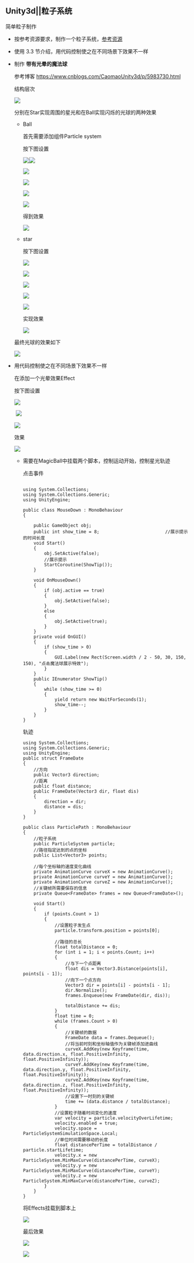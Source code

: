 ## Unity3d||粒子系统

简单粒子制作

- 按参考资源要求，制作一个粒子系统，[参考资源](http://www.cnblogs.com/CaomaoUnity3d/p/5983730.html)
- 使用 3.3 节介绍，用代码控制使之在不同场景下效果不一样



- 制作 **带有光晕的魔法球** 

  参考博客 https://www.cnblogs.com/CaomaoUnity3d/p/5983730.html 

  结构层次

  ![](img/0.PNG)

  分别在Star实现周围的星光和在Ball实现闪烁的光球的两种效果

  - Ball

    首先需要添加组件Particle system

    按下图设置

    ![](img/1.PNG)![](img/2.PNG)

    ![](img/3.PNG)

    ![](img/4.PNG)

    ![](img/5.PNG)

    ![](img/6.PNG)

    得到效果

    ![](img/7.PNG)

  - star

    按下图设置

    ![](img/8.PNG)

    ![](img/9.PNG)

    ![](img/10.PNG)

    ![](img/11.PNG)

    ![](img/12.PNG)

    实现效果

    ![](img/13.PNG)

  最终光球的效果如下

  ![](img/14.PNG)





- 用代码控制使之在不同场景下效果不一样

  在添加一个光晕效果Effect

  按下图设置

  ![](img/15.PNG)

  ​	![](img/16.PNG)

  ![](img/17.PNG)

  效果

  ![](img/18.PNG)

  - 需要在MagicBall中挂载两个脚本，控制运动开始，控制星光轨迹

    点击事件

    ```
    
    using System.Collections;
    using System.Collections.Generic;
    using UnityEngine;
    
    public class MouseDown : MonoBehaviour
    {
    
        public GameObject obj;
        public int show_time = 8;                         //展示提示的时间长度
        void Start()
        {
            obj.SetActive(false);
            //展示提示
            StartCoroutine(ShowTip());
        }
    
        void OnMouseDown()
        {
            if (obj.active == true)
            {
                obj.SetActive(false);
            }
            else
            {
                obj.SetActive(true);
            }
        }
        private void OnGUI()
        {
            if (show_time > 0)
            {
                GUI.Label(new Rect(Screen.width / 2 - 50, 30, 150, 150), "点击魔法球展示特效");
            }
        }
        public IEnumerator ShowTip()
        {
            while (show_time >= 0)
            {
                yield return new WaitForSeconds(1);
                show_time--;
            }
        }
    }
    ```

    轨迹

    ```
    using System.Collections;
    using System.Collections.Generic;
    using UnityEngine;
    public struct FrameDate
    {
        //方向
        public Vector3 direction;
        //距离
        public float distance;
        public FrameDate(Vector3 dir, float dis)
        {
            direction = dir;
            distance = dis;
        }
    }
    
    public class ParticlePath : MonoBehaviour
    {
        //粒子系统
        public ParticleSystem particle;
        //路径指定达到的点的坐标
        public List<Vector3> points;
    
        //每个坐标轴的速度变化曲线
        private AnimationCurve curveX = new AnimationCurve();
        private AnimationCurve curveY = new AnimationCurve();
        private AnimationCurve curveZ = new AnimationCurve();
        //关键帧所需要保存的信息
        private Queue<FrameDate> frames = new Queue<FrameDate>();
    
        void Start()
        {
            if (points.Count > 1)
            {
                //设置粒子发生点
                particle.transform.position = points[0];
    
                //路径的总长
                float totalDistance = 0;
                for (int i = 1; i < points.Count; i++)
                {
                    //与下一个点距离
                    float dis = Vector3.Distance(points[i], points[i - 1]);
                    //向下一个点方向
                    Vector3 dir = points[i] - points[i - 1];
                    dir.Normalize();
                    frames.Enqueue(new FrameDate(dir, dis));
    
                    totalDistance += dis;
                }
                float time = 0;
                while (frames.Count > 0)
                {
                    //关键帧的数据
                    FrameDate data = frames.Dequeue();
                    //将当前时刻和坐标轴值作为关键帧添加进曲线
                    curveX.AddKey(new Keyframe(time, data.direction.x, float.PositiveInfinity, float.PositiveInfinity));
                    curveY.AddKey(new Keyframe(time, data.direction.y, float.PositiveInfinity, float.PositiveInfinity));
                    curveZ.AddKey(new Keyframe(time, data.direction.z, float.PositiveInfinity, float.PositiveInfinity));
                    //设置下一时刻的关键帧
                    time += (data.distance / totalDistance);
                }
                //设置粒子随着时间变化的速度
                var velocity = particle.velocityOverLifetime;
                velocity.enabled = true;
                velocity.space = ParticleSystemSimulationSpace.Local;
                //单位时间需要移动的长度
                float distancePerTime = totalDistance / particle.startLifetime;
                velocity.x = new ParticleSystem.MinMaxCurve(distancePerTime, curveX);
                velocity.y = new ParticleSystem.MinMaxCurve(distancePerTime, curveY);
                velocity.z = new ParticleSystem.MinMaxCurve(distancePerTime, curveZ);
            }
        }
    }
    
    ```

    将Effects挂载到脚本上

    ![](img/19.PNG)

    最后效果

    ![](img/20.PNG)

    

    ![](result.gif)